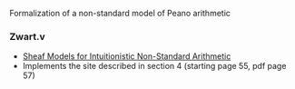 
Formalization of a non-standard model of Peano arithmetic

### Zwart.v
- [Sheaf Models for Intuitionistic Non-Standard Arithmetic](https://eprints.illc.uva.nl/id/eprint/970/1/MoL-2015-29.text.pdf)
- Implements the site described in section 4 (starting page 55, pdf page 57)
